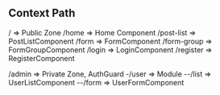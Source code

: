 ## Context Path

/ => Public Zone
/home => Home Component
/post-list => PostListComponent
/form => FormComponent
/form-group => FormGroupComponent
/login => LoginComponent
/register => RegisterComponent

/admin => Private Zone, AuthGuard
-/user => Module
--/list => UserListComponent
--/form => UserFormComponent
